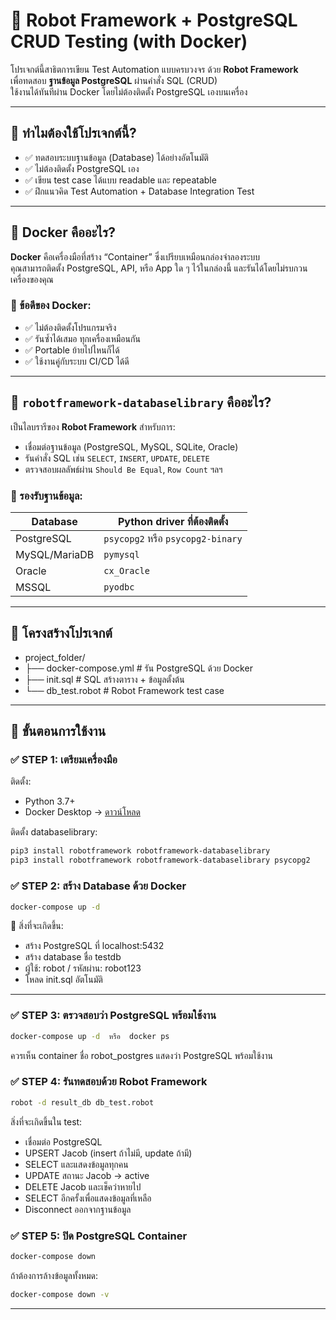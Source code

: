 # 🧪 Robot Framework + PostgreSQL CRUD Testing (with Docker)

โปรเจกต์นี้สาธิตการเขียน Test Automation แบบครบวงจร ด้วย **Robot Framework**  
เพื่อทดสอบ **ฐานข้อมูล PostgreSQL** ผ่านคำสั่ง SQL (CRUD)  
ใช้งานได้ทันทีผ่าน Docker โดยไม่ต้องติดตั้ง PostgreSQL เองบนเครื่อง

---

## 🧠 ทำไมต้องใช้โปรเจกต์นี้?

- ✅ ทดสอบระบบฐานข้อมูล (Database) ได้อย่างอัตโนมัติ
- ✅ ไม่ต้องติดตั้ง PostgreSQL เอง
- ✅ เขียน test case ได้แบบ readable และ repeatable
- ✅ ฝึกแนวคิด Test Automation + Database Integration Test

---

## 🐳 Docker คืออะไร?

**Docker** คือเครื่องมือที่สร้าง “Container” ซึ่งเปรียบเหมือนกล่องจำลองระบบ  
คุณสามารถติดตั้ง PostgreSQL, API, หรือ App ใด ๆ ไว้ในกล่องนี้ และรันได้โดยไม่รบกวนเครื่องของคุณ

### 🔧 ข้อดีของ Docker:
- ✅ ไม่ต้องติดตั้งโปรแกรมจริง
- ✅ รันซ้ำได้เสมอ ทุกเครื่องเหมือนกัน
- ✅ Portable ย้ายไปไหนก็ได้
- ✅ ใช้งานคู่กับระบบ CI/CD ได้ดี

---

## 🤖 `robotframework-databaselibrary` คืออะไร?

เป็นไลบรารีของ **Robot Framework** สำหรับการ:
- เชื่อมต่อฐานข้อมูล (PostgreSQL, MySQL, SQLite, Oracle)
- รันคำสั่ง SQL เช่น `SELECT`, `INSERT`, `UPDATE`, `DELETE`
- ตรวจสอบผลลัพธ์ผ่าน `Should Be Equal`, `Row Count` ฯลฯ

### 🧩 รองรับฐานข้อมูล:
| Database     | Python driver ที่ต้องติดตั้ง |
|--------------|------------------------------|
| PostgreSQL   | `psycopg2` หรือ `psycopg2-binary` |
| MySQL/MariaDB| `pymysql`                    |
| Oracle       | `cx_Oracle`       |
| MSSQL        | `pyodbc`      |

---

## 📁 โครงสร้างโปรเจกต์
- project_folder/
- ├── docker-compose.yml # รัน PostgreSQL ด้วย Docker
- ├── init.sql # SQL สร้างตาราง + ข้อมูลตั้งต้น
- └── db_test.robot # Robot Framework test case

---

## 🚀 ขั้นตอนการใช้งาน
 
### ✅ STEP 1: เตรียมเครื่องมือ

ติดตั้ง:
- Python 3.7+
- Docker Desktop → [ดาวน์โหลด](https://www.docker.com/products/docker-desktop)

ติดตั้ง databaselibrary:
```bash
pip3 install robotframework robotframework-databaselibrary
pip3 install robotframework robotframework-databaselibrary psycopg2
```

### ✅ STEP 2: สร้าง Database ด้วย Docker

```bash
docker-compose up -d
```
📌 สิ่งที่จะเกิดขึ้น:
- สร้าง PostgreSQL ที่ localhost:5432
- สร้าง database ชื่อ testdb
- ผู้ใช้: robot / รหัสผ่าน: robot123
- โหลด init.sql อัตโนมัติ

---

### ✅ STEP 3: ตรวจสอบว่า PostgreSQL พร้อมใช้งาน
```bash
docker-compose up -d  หรือ  docker ps
```
ควรเห็น container ชื่อ robot_postgres แสดงว่า PostgreSQL พร้อมใช้งาน

### ✅ STEP 4: รันทดสอบด้วย Robot Framework
```bash
robot -d result_db db_test.robot
```

สิ่งที่จะเกิดขึ้นใน test:
- เชื่อมต่อ PostgreSQL
- UPSERT Jacob (insert ถ้าไม่มี, update ถ้ามี)
- SELECT และแสดงข้อมูลทุกคน
- UPDATE สถานะ Jacob → active
- DELETE Jacob และเช็คว่าหายไป
- SELECT อีกครั้งเพื่อแสดงข้อมูลที่เหลือ
- Disconnect ออกจากฐานข้อมูล

### ✅ STEP 5: ปิด PostgreSQL Container
```bash
docker-compose down
```

ถ้าต้องการล้างข้อมูลทั้งหมด:
```bash
docker-compose down -v
```

---